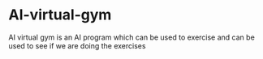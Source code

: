 # AI-virtual-gym
AI virtual gym is an AI program which can be used to exercise and can be used to see if we are doing the exercises 
